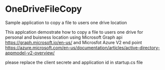 # OneDriveFileCopy
Sample application to copy a file to users one drive location

This applcation demostrate how to copy a file to users one drive for personal and buisness location using Microsoft Graph api https://graph.microsoft.io/en-us/ 
and Microsfot Azure V2 end point https://azure.microsoft.com/en-us/documentation/articles/active-directory-appmodel-v2-overview/

please replace the client secrete and application id in startup.cs file
